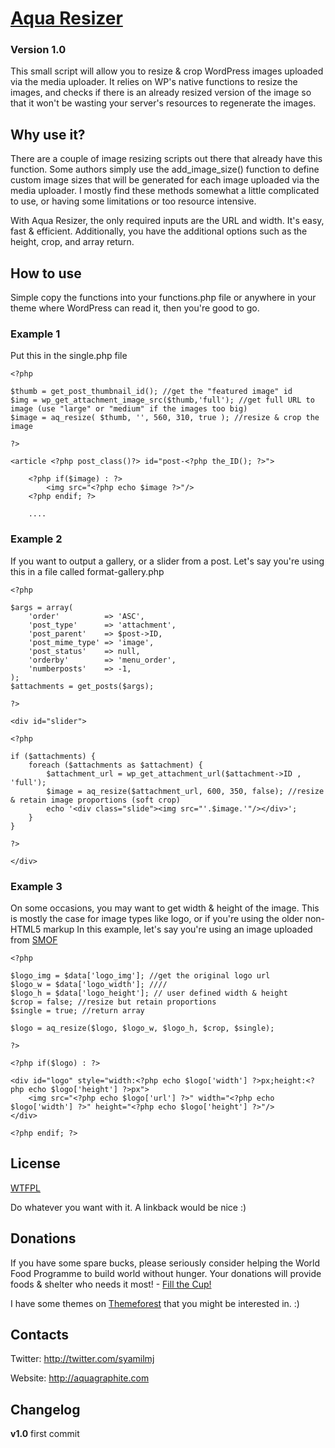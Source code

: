 # [Aqua Resizer](http://aquagraphite.com/)
### Version 1.0

This small script will allow you to resize & crop WordPress images uploaded via the media uploader. It relies on WP's native functions to resize the images, and checks if there is an already resized version of the image so that it won't be wasting your server's resources to regenerate the images.

## Why use it?

There are a couple of image resizing scripts out there that already have this function. Some authors simply use the add_image_size() function to define custom image sizes that will be generated for each image uploaded via the media uploader. I mostly find these methods somewhat a little complicated to use, or having some limitations or too resource intensive.

With Aqua Resizer, the only required inputs are the URL and width. It's easy, fast & efficient. Additionally, you have the additional options such as the height, crop, and array return.

## How to use

Simple copy the functions into your functions.php file or anywhere in your theme where WordPress can read it, then you're good to go.

### Example 1
Put this in the single.php file

```
<?php

$thumb = get_post_thumbnail_id(); //get the "featured image" id
$img = wp_get_attachment_image_src($thumb,'full'); //get full URL to image (use "large" or "medium" if the images too big)
$image = aq_resize( $thumb, '', 560, 310, true ); //resize & crop the image

?>

<article <?php post_class()?> id="post-<?php the_ID(); ?>">

	<?php if($image) : ?>
		<img src="<?php echo $image ?>"/>
	<?php endif; ?>
	
	....
```

### Example 2
If you want to output a gallery, or a slider from a post.
Let's say you're using this in a file called format-gallery.php

```
<?php

$args = array(
	'order'          => 'ASC',
	'post_type'      => 'attachment',
	'post_parent'    => $post->ID,
	'post_mime_type' => 'image',
	'post_status'    => null,
	'orderby'		 => 'menu_order',
	'numberposts'    => -1,
);
$attachments = get_posts($args);

?>

<div id="slider">

<?php

if ($attachments) {
	foreach ($attachments as $attachment) {
		$attachment_url = wp_get_attachment_url($attachment->ID , 'full');
		$image = aq_resize($attachment_url, 600, 350, false); //resize & retain image proportions (soft crop)
		echo '<div class="slide"><img src="'.$image.'"/></div>';
	}	
}

?>

</div>
```

### Example 3
On some occasions, you may want to get width & height of the image.
This is mostly the case for image types like logo, or if you're using the older non-HTML5 markup
In this example, let's say you're using an image uploaded from [SMOF](https://github.com/sy4mil/Options-Framework)

```
<?php

$logo_img = $data['logo_img']; //get the original logo url
$logo_w = $data['logo_width']; ////
$logo_h = $data['logo_height']; // user defined width & height
$crop = false; //resize but retain proportions
$single = true; //return array

$logo = aq_resize($logo, $logo_w, $logo_h, $crop, $single);

?>

<?php if($logo) : ?>

<div id="logo" style="width:<?php echo $logo['width'] ?>px;height:<?php echo $logo['height'] ?>px">
	<img src="<?php echo $logo['url'] ?>" width="<?php echo $logo['width'] ?>" height="<?php echo $logo['height'] ?>"/>
</div>

<?php endif; ?>
```

## License
[WTFPL](http://sam.zoy.org/wtfpl/)

Do whatever you want with it. A linkback would be nice :)

## Donations
If you have some spare bucks, please seriously consider helping the World Food Programme to build world without hunger. Your donations will provide foods & shelter who needs it most! - [Fill the Cup!](https://www.wfp.org/donate/fillthecup_getinvolved)

I have some themes on [Themeforest](http://themeforest.net/user/SyamilMJ/portfolio) that you might be interested in. :)

## Contacts

Twitter: http://twitter.com/syamilmj

Website: http://aquagraphite.com

## Changelog

**v1.0**
first commit












